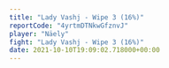 ```yaml
---
title: "Lady Vashj - Wipe 3 (16%)"
reportCode: "4yrtmDTNkwGfznvJ"
player: "Näely"
fight: "Lady Vashj - Wipe 3 (16%)"
date: 2021-10-10T19:09:02.718000+00:00
---
```

